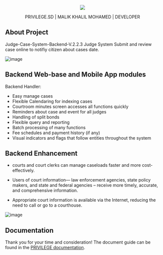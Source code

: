

<p align="center"><img src="https://scontent.fkrt5-2.fna.fbcdn.net/v/t1.6435-9/118497509_1001480233620251_7873125946178401628_n.png?_nc_cat=110&ccb=1-5&_nc_sid=09cbfe&_nc_eui2=AeFphoaffqNCvVR9_GkWpMHEzU-cDW8OTtLNT5wNbw5O0qjHXlWBFQetEIrNCWvlOPf5Uy7NWvIEKYTjOK8bA-Tx&_nc_ohc=-0oOyBM8DwoAX_F_3P2&_nc_ht=scontent.fkrt5-2.fna&oh=00_AT8SJUBl7HVPB94wkrLjm9z8hvyCKjmraJbF_PvdIvx65A&oe=621DD7B4"></p>

<p align="center">
PRIVILEGE.SD | MALIK KHALIL MOHAMED | DEVELOPER
</p>

## About Project

Judge-Case-System-Backend-V.2.2.3
Judge System Submit and review case online to notifiy citizen about cases date. 


![image](https://user-images.githubusercontent.com/58854765/151765977-7dd73e3c-6e4c-42a6-b2ed-8255bae39885.png)


## Backend Web-base and Mobile App modules 

Backend Handler:
- Easy manage cases
- Flexible Calendaring for indexing cases
- Courtroom minutes screen accesses all functions quickly
- Reminders about case and event for all judges
- Handling of split bonds
- Flexible query and reporting
- Batch processing of many functions
- Fee schedules and payment history (if any)
- Visual indicators and flags that follow entities throughout the system


## Backend Enhancement 

- courts and court clerks can manage caseloads faster and more cost-effectively.

- Users of  court information— law enforcement agencies, state policy makers, and state and federal agencies – receive more timely, accurate, and comprehensive information.

- Appropriate court information is available via the Internet, reducing the need to call or go to a courthouse.


![image](https://user-images.githubusercontent.com/58854765/151771118-67708875-8a91-4d39-ba7a-f1b62b9100d7.png)


## Documentation

Thank you for your time and consideration! The document guide can be found in the [PRIVILEGE documentation](https://privilege.sd/).


